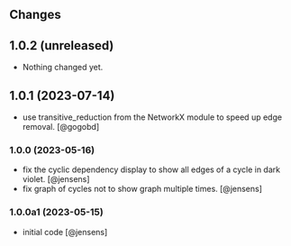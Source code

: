 ## Changes

## 1.0.2 (unreleased)


- Nothing changed yet.


## 1.0.1 (2023-07-14)

- use transitive_reduction from the NetworkX module to speed up edge removal. [@gogobd]

### 1.0.0 (2023-05-16)

- fix the cyclic dependency display to show all edges of a cycle in dark violet. [@jensens]
- fix graph of cycles not to show graph multiple times. [@jensens]

### 1.0.0a1 (2023-05-15)

- initial code [@jensens]
